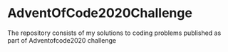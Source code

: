 # AdventOfCode2020Challenge
The repository consists of my solutions to coding problems published as part of Adventofcode2020 challenge 
